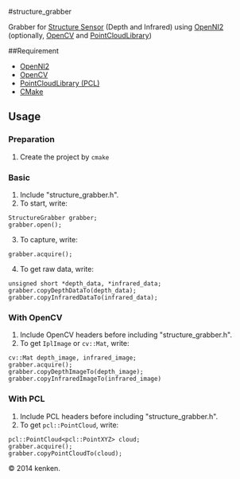 #structure_grabber

Grabber for [Structure Sensor](http://structure.io/) (Depth and Infrared) using [OpenNI2](http://structure.io/openni) (optionally, [OpenCV](http://opencv.org/) and [PointCloudLibrary](http://pointclouds.org/))

##Requirement

* [OpenNI2](http://structure.io/openni)
* [OpenCV](http://opencv.org/)
* [PointCloudLibrary (PCL)](http://pointclouds.org/)
* [CMake](http://www.cmake.org/)

## Usage

### Preparation

1. Create the project by `cmake`

### Basic

1. Include "structure_grabber.h".
2. To start, write:
```
StructureGrabber grabber;
grabber.open();
```
3. To capture, write:
```
grabber.acquire();
```
4. To get raw data, write:
```
unsigned short *depth_data, *infrared_data;
grabber.copyDepthDataTo(depth_data);
grabber.copyInfraredDataTo(infrared_data);
```

### With OpenCV

1. Include OpenCV headers before including "structure_grabber.h".
2. To get `IplImage` or `cv::Mat`, write:
```
cv::Mat depth_image, infrared_image;
grabber.acquire();
grabber.copyDepthImageTo(depth_image);
grabber.copyInfraredImageTo(infrared_image)
```

### With PCL

1. Include PCL headers before including "structure_grabber.h".
2. To get `pcl::PointCloud`, write:
```
pcl::PointCloud<pcl::PointXYZ> cloud;
grabber.acquire();
grabber.copyPointCloudTo(cloud);
```


&copy; 2014 kenken.
